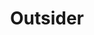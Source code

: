 ---
layout: module
num: 16
title: Outsider
type: lecture
draft: 0
group: 8
show_schedule: 1
due_date: 2024-02-29
slides:
  - url: TBA
    title: Outsider
readings:
  - title: Blockchain Chicken Farm
    url: https://canvas.northwestern.edu/files/18534860/
    author: Wang, X.
    date: 2020
    source: Farrar, Straus and Giroux
    notes: Feel free to check out Xiaowei Wang's <a href="https://youtu.be/jsFAFsx9otw?si=KaNpYgRjjiLLGWZ7">Ted Talk</a> too!
--- 